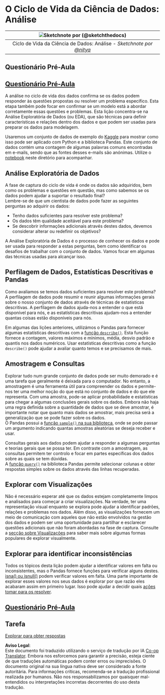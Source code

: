 <!--
CO_OP_TRANSLATOR_METADATA:
{
  "original_hash": "d92f57eb110dc7f765c05cbf0f837c77",
  "translation_date": "2025-08-24T22:17:53+00:00",
  "source_file": "4-Data-Science-Lifecycle/15-analyzing/README.md",
  "language_code": "pt"
}
-->
# O Ciclo de Vida da Ciência de Dados: Análise

|![ Sketchnote por [(@sketchthedocs)](https://sketchthedocs.dev) ](../../sketchnotes/15-Analyzing.png)|
|:---:|
| Ciclo de Vida da Ciência de Dados: Análise - _Sketchnote por [@nitya](https://twitter.com/nitya)_ |

## Questionário Pré-Aula

## [Questionário Pré-Aula](https://purple-hill-04aebfb03.1.azurestaticapps.net/quiz/28)

A análise no ciclo de vida dos dados confirma se os dados podem responder às questões propostas ou resolver um problema específico. Esta etapa também pode focar em confirmar se um modelo está a abordar corretamente essas questões e problemas. Esta lição concentra-se na Análise Exploratória de Dados (ou EDA), que são técnicas para definir características e relações dentro dos dados e que podem ser usadas para preparar os dados para modelagem.

Usaremos um conjunto de dados de exemplo do [Kaggle](https://www.kaggle.com/balaka18/email-spam-classification-dataset-csv/version/1) para mostrar como isso pode ser aplicado com Python e a biblioteca Pandas. Este conjunto de dados contém uma contagem de algumas palavras comuns encontradas em e-mails, sendo que as fontes desses e-mails são anónimas. Utilize o [notebook](../../../../4-Data-Science-Lifecycle/15-analyzing/notebook.ipynb) neste diretório para acompanhar.

## Análise Exploratória de Dados

A fase de captura do ciclo de vida é onde os dados são adquiridos, bem como os problemas e questões em questão, mas como sabemos se os dados podem ajudar a suportar o resultado final?  
Lembre-se de que um cientista de dados pode fazer as seguintes perguntas ao adquirir os dados:
-   Tenho dados suficientes para resolver este problema?
-   Os dados têm qualidade aceitável para este problema?
-   Se descobrir informações adicionais através destes dados, devemos considerar alterar ou redefinir os objetivos?

A Análise Exploratória de Dados é o processo de conhecer os dados e pode ser usada para responder a estas perguntas, bem como identificar os desafios de trabalhar com o conjunto de dados. Vamos focar em algumas das técnicas usadas para alcançar isso.

## Perfilagem de Dados, Estatísticas Descritivas e Pandas
Como avaliamos se temos dados suficientes para resolver este problema? A perfilagem de dados pode resumir e reunir algumas informações gerais sobre o nosso conjunto de dados através de técnicas de estatísticas descritivas. A perfilagem de dados ajuda-nos a entender o que está disponível para nós, e as estatísticas descritivas ajudam-nos a entender quantas coisas estão disponíveis para nós.

Em algumas das lições anteriores, utilizámos o Pandas para fornecer algumas estatísticas descritivas com a [função `describe()`](https://pandas.pydata.org/pandas-docs/stable/reference/api/pandas.DataFrame.describe.html). Esta função fornece a contagem, valores máximos e mínimos, média, desvio padrão e quantis nos dados numéricos. Usar estatísticas descritivas como a função `describe()` pode ajudar a avaliar quanto temos e se precisamos de mais.

## Amostragem e Consultas
Explorar tudo num grande conjunto de dados pode ser muito demorado e é uma tarefa que geralmente é deixada para o computador. No entanto, a amostragem é uma ferramenta útil para compreender os dados e permite-nos ter uma melhor noção do que está no conjunto de dados e do que ele representa. Com uma amostra, pode-se aplicar probabilidade e estatísticas para chegar a algumas conclusões gerais sobre os dados. Embora não haja uma regra definida sobre a quantidade de dados que se deve amostrar, é importante notar que quanto mais dados se amostrar, mais precisa será a generalização que se pode fazer sobre os dados.  
O Pandas possui a [função `sample()` na sua biblioteca](https://pandas.pydata.org/pandas-docs/stable/reference/api/pandas.DataFrame.sample.html), onde se pode passar um argumento indicando quantas amostras aleatórias se deseja receber e usar.

Consultas gerais aos dados podem ajudar a responder a algumas perguntas e teorias gerais que se possa ter. Em contraste com a amostragem, as consultas permitem ter controlo e focar em partes específicas dos dados sobre as quais se tem dúvidas.  
A [função `query()`](https://pandas.pydata.org/pandas-docs/stable/reference/api/pandas.DataFrame.query.html) na biblioteca Pandas permite selecionar colunas e obter respostas simples sobre os dados através das linhas recuperadas.

## Explorar com Visualizações
Não é necessário esperar até que os dados estejam completamente limpos e analisados para começar a criar visualizações. Na verdade, ter uma representação visual enquanto se explora pode ajudar a identificar padrões, relações e problemas nos dados. Além disso, as visualizações fornecem um meio de comunicação com aqueles que não estão envolvidos na gestão dos dados e podem ser uma oportunidade para partilhar e esclarecer questões adicionais que não foram abordadas na fase de captura. Consulte a [secção sobre Visualizações](../../../../../../../../../3-Data-Visualization) para saber mais sobre algumas formas populares de explorar visualmente.

## Explorar para identificar inconsistências
Todos os tópicos desta lição podem ajudar a identificar valores em falta ou inconsistentes, mas o Pandas fornece funções para verificar alguns destes. [isna() ou isnull()](https://pandas.pydata.org/pandas-docs/stable/reference/api/pandas.isna.html) podem verificar valores em falta. Uma parte importante de explorar esses valores nos seus dados é explorar por que razão eles acabaram assim em primeiro lugar. Isso pode ajudar a decidir quais [ações tomar para os resolver](../../../../../../../../../2-Working-With-Data/08-data-preparation/notebook.ipynb).

## [Questionário Pré-Aula](https://purple-hill-04aebfb03.1.azurestaticapps.net/quiz/27)

## Tarefa

[Explorar para obter respostas](assignment.md)

**Aviso Legal**:  
Este documento foi traduzido utilizando o serviço de tradução por IA [Co-op Translator](https://github.com/Azure/co-op-translator). Embora nos esforcemos para garantir a precisão, esteja ciente de que traduções automáticas podem conter erros ou imprecisões. O documento original na sua língua nativa deve ser considerado a fonte autoritária. Para informações críticas, recomenda-se a tradução profissional realizada por humanos. Não nos responsabilizamos por quaisquer mal-entendidos ou interpretações incorretas decorrentes do uso desta tradução.